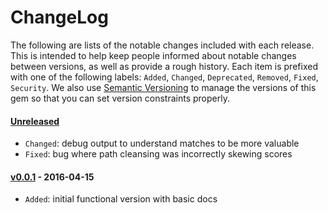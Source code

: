 # ChangeLog

The following are lists of the notable changes included with each release.
This is intended to help keep people informed about notable changes between
versions, as well as provide a rough history. Each item is prefixed with
one of the following labels: `Added`, `Changed`, `Deprecated`,
`Removed`, `Fixed`, `Security`. We also use [Semantic
Versioning](http://semver.org) to manage the versions of this gem so
that you can set version constraints properly.

#### [Unreleased][unreleased]

* `Changed`: debug output to understand matches to be more valuable
* `Fixed`: bug where path cleansing was incorrectly skewing scores

#### [v0.0.1][v0.0.1] - 2016-04-15

* `Added`: initial functional version with basic docs

[unreleased]: https://github.com/cyphactor/alt/compare/v0.0.1...HEAD
[v0.0.1]: https://github.com/cyphactor/alt/compare/7c9b152...v0.0.1

